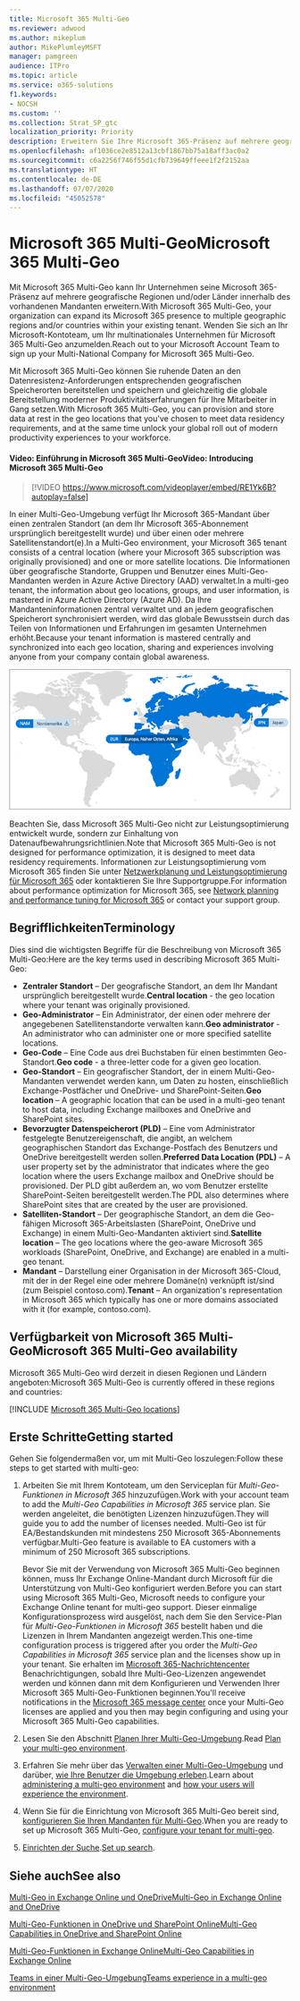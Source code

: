 ```yaml
---
title: Microsoft 365 Multi-Geo
ms.reviewer: adwood
ms.author: mikeplum
author: MikePlumleyMSFT
manager: pamgreen
audience: ITPro
ms.topic: article
ms.service: o365-solutions
f1.keywords:
- NOCSH
ms.custom: ''
ms.collection: Strat_SP_gtc
localization_priority: Priority
description: Erweitern Sie Ihre Microsoft 365-Präsenz auf mehrere geografische Regionen mit Microsoft 365 Multi-Geo.
ms.openlocfilehash: af1036ce2e8512a13cbf1867bb75a18aff3ac0a2
ms.sourcegitcommit: c6a2256f746f55d1cfb739649ffeee1f2f2152aa
ms.translationtype: HT
ms.contentlocale: de-DE
ms.lasthandoff: 07/07/2020
ms.locfileid: "45052578"
---
```

# <a name="microsoft-365-multi-geo"></a><span data-ttu-id="c61a0-103">Microsoft 365 Multi-Geo</span><span class="sxs-lookup"><span data-stu-id="c61a0-103">Microsoft 365 Multi-Geo</span></span>

<span data-ttu-id="c61a0-104">Mit Microsoft 365 Multi-Geo kann Ihr Unternehmen seine Microsoft 365-Präsenz auf mehrere geografische Regionen und/oder Länder innerhalb des vorhandenen Mandanten erweitern.</span><span class="sxs-lookup"><span data-stu-id="c61a0-104">With Microsoft 365 Multi-Geo, your organization can expand its Microsoft 365 presence to multiple geographic regions and/or countries within your existing tenant.</span></span> <span data-ttu-id="c61a0-105">Wenden Sie sich an Ihr Microsoft-Kontoteam, um Ihr multinationales Unternehmen für Microsoft 365 Multi-Geo anzumelden.</span><span class="sxs-lookup"><span data-stu-id="c61a0-105">Reach out to your Microsoft Account Team to sign up your Multi-National Company for Microsoft 365 Multi-Geo.</span></span>
  
<span data-ttu-id="c61a0-106">Mit Microsoft 365 Multi-Geo können Sie ruhende Daten an den Datenresistenz-Anforderungen entsprechenden geografischen Speicherorten bereitstellen und speichern und gleichzeitig die globale Bereitstellung moderner Produktivitätserfahrungen für Ihre Mitarbeiter in Gang setzen.</span><span class="sxs-lookup"><span data-stu-id="c61a0-106">With Microsoft 365 Multi-Geo, you can provision and store data at rest in the geo locations that you've chosen to meet data residency requirements, and at the same time unlock your global roll out of modern productivity experiences to your workforce.</span></span>

#### <a name="video-introducing-microsoft-365-multi-geo"></a><span data-ttu-id="c61a0-107">Video: Einführung in Microsoft 365 Multi-Geo</span><span class="sxs-lookup"><span data-stu-id="c61a0-107">Video: Introducing Microsoft 365 Multi-Geo</span></span>

> [!VIDEO https://www.microsoft.com/videoplayer/embed/RE1Yk6B?autoplay=false]

<span data-ttu-id="c61a0-108">In einer Multi-Geo-Umgebung verfügt Ihr Microsoft 365-Mandant über einen zentralen Standort (an dem Ihr Microsoft 365-Abonnement ursprünglich bereitgestellt wurde) und über einen oder mehrere Satellitenstandort(e).</span><span class="sxs-lookup"><span data-stu-id="c61a0-108">In a Multi-Geo environment, your Microsoft 365 tenant consists of a central location (where your Microsoft 365 subscription was originally provisioned) and one or more satellite locations.</span></span> <span data-ttu-id="c61a0-109">Die Informationen über geografische Standorte, Gruppen und Benutzer eines Multi-Geo-Mandanten werden in Azure Active Directory (AAD) verwaltet.</span><span class="sxs-lookup"><span data-stu-id="c61a0-109">In a multi-geo tenant, the information about geo locations, groups, and user information, is mastered in Azure Active Directory (Azure AD).</span></span> <span data-ttu-id="c61a0-110">Da Ihre Mandanteninformationen zentral verwaltet und an jedem geografischen Speicherort synchronisiert werden, wird das globale Bewusstsein durch das Teilen von Informationen und Erfahrungen im gesamten Unternehmen erhöht.</span><span class="sxs-lookup"><span data-stu-id="c61a0-110">Because your tenant information is mastered centrally and synchronized into each geo location, sharing and experiences involving anyone from your company contain global awareness.</span></span>

![Screenshot der Multi-Geo-Zuordnung aus der SharePoint-Admin Center](media/multi-geo-world-map.png)

<span data-ttu-id="c61a0-112">Beachten Sie, dass Microsoft 365 Multi-Geo nicht zur Leistungsoptimierung entwickelt wurde, sondern zur Einhaltung von Datenaufbewahrungsrichtlinien.</span><span class="sxs-lookup"><span data-stu-id="c61a0-112">Note that Microsoft 365 Multi-Geo is not designed for performance optimization, it is designed to meet data residency requirements.</span></span> <span data-ttu-id="c61a0-113">Informationen zur Leistungsoptimierung vom Microsoft 365 finden Sie unter [Netzwerkplanung und Leistungsoptimierung für Microsoft 365](https://support.office.com/article/e5f1228c-da3c-4654-bf16-d163daee8848) oder kontaktieren Sie Ihre Supportgruppe.</span><span class="sxs-lookup"><span data-stu-id="c61a0-113">For information about performance optimization for Microsoft 365, see [Network planning and performance tuning for Microsoft 365](https://support.office.com/article/e5f1228c-da3c-4654-bf16-d163daee8848) or contact your support group.</span></span>

## <a name="terminology"></a><span data-ttu-id="c61a0-114">Begrifflichkeiten</span><span class="sxs-lookup"><span data-stu-id="c61a0-114">Terminology</span></span>

<span data-ttu-id="c61a0-115">Dies sind die wichtigsten Begriffe für die Beschreibung von Microsoft 365 Multi-Geo:</span><span class="sxs-lookup"><span data-stu-id="c61a0-115">Here are the key terms used in describing Microsoft 365 Multi-Geo:</span></span>

- <span data-ttu-id="c61a0-116">**Zentraler Standort** – Der geografische Standort, an dem Ihr Mandant ursprünglich bereitgestellt wurde.</span><span class="sxs-lookup"><span data-stu-id="c61a0-116">**Central location** - the geo location where your tenant was originally provisioned.</span></span>
- <span data-ttu-id="c61a0-117">**Geo-Administrator** – Ein Administrator, der einen oder mehrere der angegebenen Satellitenstandorte verwalten kann.</span><span class="sxs-lookup"><span data-stu-id="c61a0-117">**Geo administrator** - An administrator who can administer one or more specified satellite locations.</span></span>
- <span data-ttu-id="c61a0-118">**Geo-Code** – Eine Code aus drei Buchstaben für einen bestimmten Geo-Standort.</span><span class="sxs-lookup"><span data-stu-id="c61a0-118">**Geo code** - a three-letter code for a given geo location.</span></span>
- <span data-ttu-id="c61a0-119">**Geo-Standort** – Ein geografischer Standort, der in einem Multi-Geo-Mandanten verwendet werden kann, um Daten zu hosten, einschließlich Exchange-Postfächer und OneDrive- und SharePoint-Seiten.</span><span class="sxs-lookup"><span data-stu-id="c61a0-119">**Geo location** – A geographic location that can be used in a multi-geo tenant to host data, including Exchange mailboxes and OneDrive and SharePoint sites.</span></span>
- <span data-ttu-id="c61a0-120">**Bevorzugter Datenspeicherort (PLD)** – Eine vom Administrator festgelegte Benutzereigenschaft, die angibt, an welchem geographischen Standort das Exchange-Postfach des Benutzers und OneDrive bereitgestellt werden sollen.</span><span class="sxs-lookup"><span data-stu-id="c61a0-120">**Preferred Data Location (PDL)** – A user property set by the administrator that indicates where the geo location where the users Exchange mailbox and OneDrive should be provisioned.</span></span> <span data-ttu-id="c61a0-121">Der PLD gibt außerdem an, wo vom Benutzer erstellte SharePoint-Seiten bereitgestellt werden.</span><span class="sxs-lookup"><span data-stu-id="c61a0-121">The PDL also determines where SharePoint sites that are created by the user are provisioned.</span></span>
- <span data-ttu-id="c61a0-122">**Satelliten-Standort** – Der geographische Standort, an dem die Geo-fähigen Microsoft 365-Arbeitslasten (SharePoint, OneDrive und Exchange) in einem Multi-Geo-Mandanten aktiviert sind.</span><span class="sxs-lookup"><span data-stu-id="c61a0-122">**Satellite location** – The geo locations where the geo-aware Microsoft 365 workloads (SharePoint, OneDrive, and Exchange) are enabled in a multi-geo tenant.</span></span>
- <span data-ttu-id="c61a0-123">**Mandant** – Darstellung einer Organisation in der Microsoft 365-Cloud, mit der in der Regel eine oder mehrere Domäne(n) verknüpft ist/sind (zum Beispiel contoso.com).</span><span class="sxs-lookup"><span data-stu-id="c61a0-123">**Tenant** – An organization's representation in Microsoft 365 which typically has one or more domains associated with it (for example, contoso.com).</span></span>

## <a name="microsoft-365-multi-geo-availability"></a><span data-ttu-id="c61a0-124">Verfügbarkeit von Microsoft 365 Multi-Geo</span><span class="sxs-lookup"><span data-stu-id="c61a0-124">Microsoft 365 Multi-Geo availability</span></span>

<span data-ttu-id="c61a0-125">Microsoft 365 Multi-Geo wird derzeit in diesen Regionen und Ländern angeboten:</span><span class="sxs-lookup"><span data-stu-id="c61a0-125">Microsoft 365 Multi-Geo is currently offered in these regions and countries:</span></span>

[!INCLUDE [Microsoft 365 Multi-Geo locations](includes/office-365-multi-geo-locations.md)]

## <a name="getting-started"></a><span data-ttu-id="c61a0-126">Erste Schritte</span><span class="sxs-lookup"><span data-stu-id="c61a0-126">Getting started</span></span>

<span data-ttu-id="c61a0-127">Gehen Sie folgendermaßen vor, um mit Multi-Geo loszulegen:</span><span class="sxs-lookup"><span data-stu-id="c61a0-127">Follow these steps to get started with multi-geo:</span></span>

1. <span data-ttu-id="c61a0-128">Arbeiten Sie mit Ihrem Kontoteam, um den Serviceplan für _Multi-Geo-Funktionen in Microsoft 365_ hinzuzufügen.</span><span class="sxs-lookup"><span data-stu-id="c61a0-128">Work with your account team to add the _Multi-Geo Capabilities in Microsoft 365_ service plan.</span></span> <span data-ttu-id="c61a0-129">Sie werden angeleitet, die benötigten Lizenzen hinzuzufügen.</span><span class="sxs-lookup"><span data-stu-id="c61a0-129">They will guide you to add the number of licenses needed.</span></span> <span data-ttu-id="c61a0-130">Multi-Geo ist für EA/Bestandskunden mit mindestens 250 Microsoft 365-Abonnements verfügbar.</span><span class="sxs-lookup"><span data-stu-id="c61a0-130">Multi-Geo feature is available to EA customers with a minimum of 250 Microsoft 365 subscriptions.</span></span>

   <span data-ttu-id="c61a0-131">Bevor Sie mit der Verwendung von Microsoft 365 Multi-Geo beginnen können, muss Ihr Exchange Online-Mandant durch Microsoft für die Unterstützung von Multi-Geo konfiguriert werden.</span><span class="sxs-lookup"><span data-stu-id="c61a0-131">Before you can start using Microsoft 365 Multi-Geo, Microsoft needs to configure your Exchange Online tenant for multi-geo support.</span></span> <span data-ttu-id="c61a0-132">Dieser einmalige Konfigurationsprozess wird ausgelöst, nach dem Sie den Service-Plan für *Multi-Geo-Funktionen in Microsoft 365* bestellt haben und die Lizenzen in Ihrem Mandanten angezeigt werden.</span><span class="sxs-lookup"><span data-stu-id="c61a0-132">This one-time configuration process is triggered after you order the *Multi-Geo Capabilities in Microsoft 365* service plan and the licenses show up in your tenant.</span></span> <span data-ttu-id="c61a0-133">Sie erhalten im [Microsoft 365-Nachrichtencenter](https://support.office.com/article/38FB3333-BFCC-4340-A37B-DEDA509C2093) Benachrichtigungen, sobald Ihre Multi-Geo-Lizenzen angewendet werden und können dann mit dem Konfigurieren und Verwenden Ihrer Microsoft 365 Multi-Geo-Funktionen beginnen.</span><span class="sxs-lookup"><span data-stu-id="c61a0-133">You'll receive notifications in the [Microsoft 365 message center](https://support.office.com/article/38FB3333-BFCC-4340-A37B-DEDA509C2093) once your Multi-Geo licenses are applied and you then may begin configuring and using your Microsoft 365 Multi-Geo capabilities.</span></span>

2. <span data-ttu-id="c61a0-134">Lesen Sie den Abschnitt [Planen Ihrer Multi-Geo-Umgebung](plan-for-multi-geo.md).</span><span class="sxs-lookup"><span data-stu-id="c61a0-134">Read [Plan your multi-geo environment](plan-for-multi-geo.md).</span></span>

3. <span data-ttu-id="c61a0-135">Erfahren Sie mehr über das [Verwalten einer Multi-Geo-Umgebung](administering-a-multi-geo-environment.md) und darüber, [wie Ihre Benutzer die Umgebung erleben](multi-geo-user-experience.md).</span><span class="sxs-lookup"><span data-stu-id="c61a0-135">Learn about [administering a multi-geo environment](administering-a-multi-geo-environment.md) and [how your users will experience the environment](multi-geo-user-experience.md).</span></span>

4. <span data-ttu-id="c61a0-136">Wenn Sie für die Einrichtung von Microsoft 365 Multi-Geo bereit sind, [konfigurieren Sie Ihren Mandanten für Multi-Geo](multi-geo-tenant-configuration.md).</span><span class="sxs-lookup"><span data-stu-id="c61a0-136">When you are ready to set up Microsoft 365 Multi-Geo, [configure your tenant for multi-geo](multi-geo-tenant-configuration.md).</span></span>

5. <span data-ttu-id="c61a0-137">[Einrichten der Suche](configure-search-for-multi-geo.md).</span><span class="sxs-lookup"><span data-stu-id="c61a0-137">[Set up search](configure-search-for-multi-geo.md).</span></span>

## <a name="see-also"></a><span data-ttu-id="c61a0-138">Siehe auch</span><span class="sxs-lookup"><span data-stu-id="c61a0-138">See also</span></span>

[<span data-ttu-id="c61a0-139">Multi-Geo in Exchange Online und OneDrive</span><span class="sxs-lookup"><span data-stu-id="c61a0-139">Multi-Geo in Exchange Online and OneDrive</span></span>](https://Aka.ms/GoMultiGeo)

[<span data-ttu-id="c61a0-140">Multi-Geo-Funktionen in OneDrive und SharePoint Online</span><span class="sxs-lookup"><span data-stu-id="c61a0-140">Multi-Geo Capabilities in OneDrive and SharePoint Online</span></span>](https://docs.microsoft.com/office365/enterprise/multi-geo-capabilities-in-onedrive-and-sharepoint-online-in-office-365)

[<span data-ttu-id="c61a0-141">Multi-Geo-Funktionen in Exchange Online</span><span class="sxs-lookup"><span data-stu-id="c61a0-141">Multi-Geo Capabilities in Exchange Online</span></span>](https://docs.microsoft.com/office365/enterprise/multi-geo-capabilities-in-exchange-online)

[<span data-ttu-id="c61a0-142">Teams in einer Multi-Geo-Umgebung</span><span class="sxs-lookup"><span data-stu-id="c61a0-142">Teams experience in a multi-geo environment</span></span>](https://docs.microsoft.com/microsoftteams/teams-experience-o365odb-spo-multi-geo)
